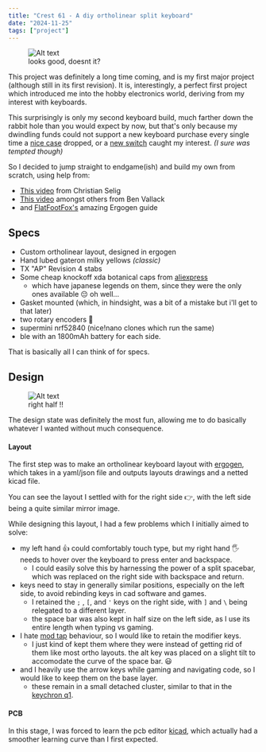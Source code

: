 ```yaml
---
title: "Crest 61 - A diy ortholinear split keyboard"
date: "2024-11-25"
tags: ["project"]
---
```


<figure class="full-image">
  <Image src="images/crest61/board.png" alt="Alt text"/>
  <figcaption>looks good, doesnt it?</figcaption>
</figure>

<span class="first">T</span>his project was definitely a long time coming, and is my first major project (although still in its first revision). It is, interestingly, a perfect first project which introduced me into the hobby electronics world, deriving from my interest with keyboards.

This surprisingly is only my second keyboard build, much farther down the rabbit hole than you would expect by now, but that's only because my dwindling funds could not support a new keyboard purchase every single time a [nice case](https://www.alexotos.com/neo-ergo-review/) dropped, or a [new switch](https://www.theremingoat.com/blog/gateron-g-pro-3-yellow-switch-review) caught my interest. *(I sure was tempted though)*

So I decided to jump straight to endgame(ish) and build my own from scratch, using help from:
 - [This video](https://www.youtube.com/watch?v=7UXsD7nSfDY&list=WL&index=56) from Christian Selig
 - [This video](https://www.youtube.com/watch?v=M_VuXVErD6E&list=WL&index=55) amongst others from Ben Vallack
 - and [FlatFootFox's](https://flatfootfox.com/ergogen-introduction/) amazing Ergogen guide

## Specs
- Custom ortholinear layout, designed in ergogen
- Hand lubed gateron milky yellows *(classic)*
- TX "AP" Revision 4 stabs
- Some cheap knockoff xda botanical caps from [aliexpress](https://www.aliexpress.com/item/1005004559625865.html?spm=a2g0o.order_list.order_list_main.132.73831802i6AbES)
    - which have japanese legends on them, since they were the only ones available 😔 oh well...
- Gasket mounted (which, in hindsight, was a bit of a mistake but i'll get to that later)
- two rotary encoders 🤗
- supermini nrf52840 (nice!nano clones which run the same)
- ble with an 1800mAh battery for each side.


That is basically all I can think of for specs.

## Design

<figure class="right-image">
  <Image src="images/crest61/ergogen-right.png" alt="Alt text"/>
  <figcaption>right half !!</figcaption>
</figure>

The design state was definitely the most fun, allowing me to do basically whatever I wanted without much consequence. 

#### Layout

The first step was to make an ortholinear keyboard layout with [ergogen](https://ergogen.cache.works/), which takes in a yaml/json file and outputs layouts drawings and a netted kicad file.

You can see the layout I settled with for the right side 👉, with the left side being a quite similar mirror image.

While designing this layout, I had a few problems which I initially aimed to solve:
- my left hand 👍 could comfortably touch type, but my right hand 🖐 needs to hover over the keyboard to press enter and backspace.
  - I could easily solve this by harnessing the power of a split spacebar, which was replaced on the right side with backspace and return.
- keys need to stay in generally similar positions, especially on the left side, to avoid rebinding keys in cad software and games.
  - I retained the `;` , `[`, and `'` keys on the right side, with `]` and `\` being relegated to a different layer.
  - the space bar was also kept in half size on the left side, as I use its entire length when typing vs gaming.
- I hate [mod tap](https://zmk.dev/docs/keymaps/behaviors/hold-tap) behaviour, so I would like to retain the modifier keys.
  - I just kind of kept them where they were instead of getting rid of them like most ortho layouts. the alt key was placed on a slight tilt to accomodate the curve of the space bar. 😃
- and I heavily use the arrow keys while gaming and navigating code, so I would like to keep them on the base layer.
  - these remain in a small detached cluster, similar to that in the [keychron q1](https://keychron.com.au/products/keychron-q1-max-qmk-via-wireless-custom-mechanical-keyboard).

#### PCB

In this stage, I was forced to learn the pcb editor [kicad](https://www.kicad.org/), which actually had a smoother learning curve than I first expected.